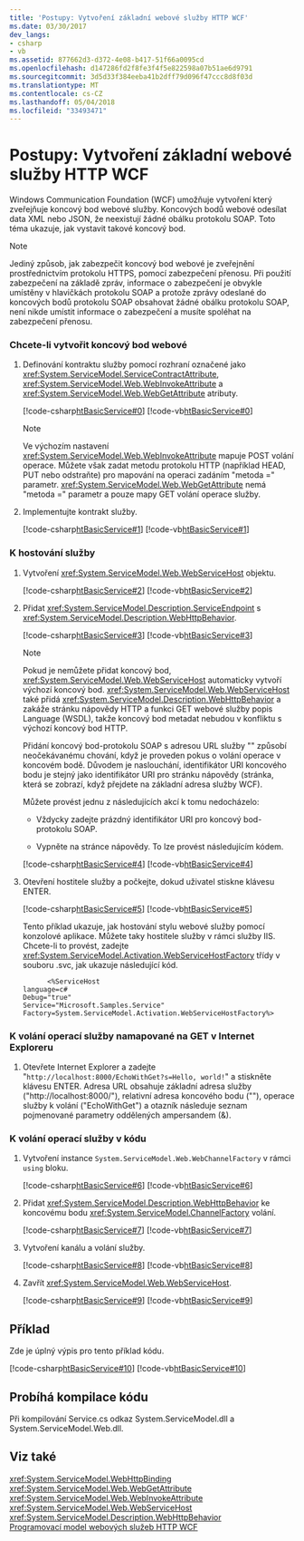 ```yaml
---
title: 'Postupy: Vytvoření základní webové služby HTTP WCF'
ms.date: 03/30/2017
dev_langs:
- csharp
- vb
ms.assetid: 877662d3-d372-4e08-b417-51f66a0095cd
ms.openlocfilehash: d147286fd2f8fe3f4f5e822598a07b51ae6d9791
ms.sourcegitcommit: 3d5d33f384eeba41b2dff79d096f47ccc8d8f03d
ms.translationtype: MT
ms.contentlocale: cs-CZ
ms.lasthandoff: 05/04/2018
ms.locfileid: "33493471"
---
```

# <a name="how-to-create-a-basic-wcf-web-http-service"></a>Postupy: Vytvoření základní webové služby HTTP WCF
Windows Communication Foundation (WCF) umožňuje vytvoření který zveřejňuje koncový bod webové služby. Koncových bodů webové odesílat data XML nebo JSON, že neexistují žádné obálku protokolu SOAP. Toto téma ukazuje, jak vystavit takové koncový bod.  
  
> [!NOTE]
>  Jediný způsob, jak zabezpečit koncový bod webové je zveřejnění prostřednictvím protokolu HTTPS, pomocí zabezpečení přenosu. Při použití zabezpečení na základě zpráv, informace o zabezpečení je obvykle umístěny v hlavičkách protokolu SOAP a protože zprávy odeslané do koncových bodů protokolu SOAP obsahovat žádné obálku protokolu SOAP, není nikde umístit informace o zabezpečení a musíte spoléhat na zabezpečení přenosu.  
  
### <a name="to-create-a-web-endpoint"></a>Chcete-li vytvořit koncový bod webové  
  
1.  Definování kontraktu služby pomocí rozhraní označené jako <xref:System.ServiceModel.ServiceContractAttribute>, <xref:System.ServiceModel.Web.WebInvokeAttribute> a <xref:System.ServiceModel.Web.WebGetAttribute> atributy.  
  
     [!code-csharp[htBasicService#0](../../../../samples/snippets/csharp/VS_Snippets_CFX/htbasicservice/cs/service.cs#0)]
     [!code-vb[htBasicService#0](../../../../samples/snippets/visualbasic/VS_Snippets_CFX/htbasicservice/vb/service.vb#0)]  
  
    > [!NOTE]
    >  Ve výchozím nastavení <xref:System.ServiceModel.Web.WebInvokeAttribute> mapuje POST volání operace. Můžete však zadat metodu protokolu HTTP (například HEAD, PUT nebo odstraňte) pro mapování na operaci zadáním "metoda =" parametr. <xref:System.ServiceModel.Web.WebGetAttribute> nemá "metoda =" parametr a pouze mapy GET volání operace služby.  
  
2.  Implementujte kontrakt služby.  
  
     [!code-csharp[htBasicService#1](../../../../samples/snippets/csharp/VS_Snippets_CFX/htbasicservice/cs/service.cs#1)]
     [!code-vb[htBasicService#1](../../../../samples/snippets/visualbasic/VS_Snippets_CFX/htbasicservice/vb/service.vb#1)]  
  
### <a name="to-host-the-service"></a>K hostování služby  
  
1.  Vytvoření <xref:System.ServiceModel.Web.WebServiceHost> objektu.  
  
     [!code-csharp[htBasicService#2](../../../../samples/snippets/csharp/VS_Snippets_CFX/htbasicservice/cs/service.cs#2)]
     [!code-vb[htBasicService#2](../../../../samples/snippets/visualbasic/VS_Snippets_CFX/htbasicservice/vb/service.vb#2)]  
  
2.  Přidat <xref:System.ServiceModel.Description.ServiceEndpoint> s <xref:System.ServiceModel.Description.WebHttpBehavior>.  
  
     [!code-csharp[htBasicService#3](../../../../samples/snippets/csharp/VS_Snippets_CFX/htbasicservice/cs/service.cs#3)]
     [!code-vb[htBasicService#3](../../../../samples/snippets/visualbasic/VS_Snippets_CFX/htbasicservice/vb/service.vb#3)]  
  
    > [!NOTE]
    >  Pokud je nemůžete přidat koncový bod, <xref:System.ServiceModel.Web.WebServiceHost> automaticky vytvoří výchozí koncový bod. <xref:System.ServiceModel.Web.WebServiceHost> také přidá <xref:System.ServiceModel.Description.WebHttpBehavior> a zakáže stránku nápovědy HTTP a funkci GET webové služby popis Language (WSDL), takže koncový bod metadat nebudou v konfliktu s výchozí koncový bod HTTP.  
    >   
    >  Přidání koncový bod-protokolu SOAP s adresou URL služby "" způsobí neočekávanému chování, když je proveden pokus o volání operace v koncovém bodě. Důvodem je naslouchání, identifikátor URI koncového bodu je stejný jako identifikátor URI pro stránku nápovědy (stránka, která se zobrazí, když přejdete na základní adresa služby WCF).  
  
     Můžete provést jednu z následujících akcí k tomu nedocházelo:  
  
    -   Vždycky zadejte prázdný identifikátor URI pro koncový bod-protokolu SOAP.  
  
    -   Vypněte na stránce nápovědy. To lze provést následujícím kódem.  
  
     [!code-csharp[htBasicService#4](../../../../samples/snippets/csharp/VS_Snippets_CFX/htbasicservice/cs/snippets.cs#4)]
     [!code-vb[htBasicService#4](../../../../samples/snippets/visualbasic/VS_Snippets_CFX/htbasicservice/vb/snippets.vb#4)]  
  
3.  Otevření hostitele služby a počkejte, dokud uživatel stiskne klávesu ENTER.  
  
     [!code-csharp[htBasicService#5](../../../../samples/snippets/csharp/VS_Snippets_CFX/htbasicservice/cs/snippets.cs#5)]
     [!code-vb[htBasicService#5](../../../../samples/snippets/visualbasic/VS_Snippets_CFX/htbasicservice/vb/snippets.vb#5)]  
  
     Tento příklad ukazuje, jak hostování stylu webové služby pomocí konzolové aplikace. Můžete taky hostitele služby v rámci služby IIS. Chcete-li to provést, zadejte <xref:System.ServiceModel.Activation.WebServiceHostFactory> třídy v souboru .svc, jak ukazuje následující kód.  
  
    ```  
          <%ServiceHost   
    language=c#  
    Debug="true"  
    Service="Microsoft.Samples.Service"  
    Factory=System.ServiceModel.Activation.WebServiceHostFactory%>  
    ```  
  
### <a name="to-call-service-operations-mapped-to-get-in-internet-explorer"></a>K volání operací služby namapované na GET v Internet Exploreru  
  
1.  Otevřete Internet Explorer a zadejte "`http://localhost:8000/EchoWithGet?s=Hello, world!`" a stiskněte klávesu ENTER. Adresa URL obsahuje základní adresa služby ("http://localhost:8000/"), relativní adresa koncového bodu (""), operace služby k volání ("EchoWithGet") a otazník následuje seznam pojmenované parametry oddělených ampersandem (&).  
  
### <a name="to-call-service-operations-in-code"></a>K volání operací služby v kódu  
  
1.  Vytvoření instance <!--zz <xref:System.ServiceModel.Web.WebChannelFactory>--> `System.ServiceModel.Web.WebChannelFactory` v rámci `using` bloku.  
  
     [!code-csharp[htBasicService#6](../../../../samples/snippets/csharp/VS_Snippets_CFX/htbasicservice/cs/service.cs#6)]
     [!code-vb[htBasicService#6](../../../../samples/snippets/visualbasic/VS_Snippets_CFX/htbasicservice/vb/service.vb#6)]  
  
2.  Přidat <xref:System.ServiceModel.Description.WebHttpBehavior> ke koncovému bodu <xref:System.ServiceModel.ChannelFactory> volání.  
  
     [!code-csharp[htBasicService#7](../../../../samples/snippets/csharp/VS_Snippets_CFX/htbasicservice/cs/service.cs#7)]
     [!code-vb[htBasicService#7](../../../../samples/snippets/visualbasic/VS_Snippets_CFX/htbasicservice/vb/service.vb#7)]  
  
3.  Vytvoření kanálu a volání služby.  
  
     [!code-csharp[htBasicService#8](../../../../samples/snippets/csharp/VS_Snippets_CFX/htbasicservice/cs/service.cs#8)]
     [!code-vb[htBasicService#8](../../../../samples/snippets/visualbasic/VS_Snippets_CFX/htbasicservice/vb/service.vb#8)]  
  
4.  Zavřít <xref:System.ServiceModel.Web.WebServiceHost>.  
  
     [!code-csharp[htBasicService#9](../../../../samples/snippets/csharp/VS_Snippets_CFX/htbasicservice/cs/service.cs#9)]
     [!code-vb[htBasicService#9](../../../../samples/snippets/visualbasic/VS_Snippets_CFX/htbasicservice/vb/service.vb#9)]  
  
## <a name="example"></a>Příklad  
 Zde je úplný výpis pro tento příklad kódu.  
  
 [!code-csharp[htBasicService#10](../../../../samples/snippets/csharp/VS_Snippets_CFX/htbasicservice/cs/service.cs#10)]
 [!code-vb[htBasicService#10](../../../../samples/snippets/visualbasic/VS_Snippets_CFX/htbasicservice/vb/service.vb#10)]  
  
## <a name="compiling-the-code"></a>Probíhá kompilace kódu  
 Při kompilování Service.cs odkaz System.ServiceModel.dll a System.ServiceModel.Web.dll.  
  
## <a name="see-also"></a>Viz také  
 <xref:System.ServiceModel.WebHttpBinding>  
 <xref:System.ServiceModel.Web.WebGetAttribute>  
 <xref:System.ServiceModel.Web.WebInvokeAttribute>  
 <xref:System.ServiceModel.Web.WebServiceHost>  
 <xref:System.ServiceModel.Description.WebHttpBehavior>  
 [Programovací model webových služeb HTTP WCF](../../../../docs/framework/wcf/feature-details/wcf-web-http-programming-model.md)
